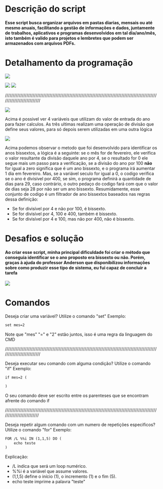 # Descrição do script
#### Esse script busca organizar arquivos em pastas diarias, mensais ou até mesmo anuais, facilitando a gestão de informações e dados, juntamente de trabalhos, aplicativos e programas desenvolvidos em tal dia/ano/mês, isto também é valido para projetos e lembretes que podem ser armazenados com arquivos PDFs.


# Detalhamento da programação

![](https://media.discordapp.net/attachments/850755386549338122/1341857075944357938/image.png?ex=67b78549&is=67b633c9&hm=f50a29e7ab368c9cd62dfacc3b3dd084d1d2ccd53e4e8b9a7e5a8010e60f15da&=&format=webp&quality=lossless)

![](https://media.discordapp.net/attachments/850755386549338122/1341863701816541455/image.png?ex=67b78b75&is=67b639f5&hm=6550c6af13a902000d677f357098ef3b261e1e8e3055bbb9474f2a7c3eda0bdd&=&format=webp&quality=lossless)
![](https://media.discordapp.net/attachments/850755386549338122/1341863766354169866/image.png?ex=67b78b84&is=67b63a04&hm=10f9574a351ea79e2ea9112551a6879853b4bc3e21e393a6e31c431bb9da952b&=&format=webp&quality=lossless)

//////////////////////////////////////////////////////////////////////////////////////////////////////////////////////////

![](https://media.discordapp.net/attachments/850755386549338122/1341856698423443559/image.png?ex=67b784ef&is=67b6336f&hm=be9d88b9ce00eaac86f1a469480e4f428a34cf58c8fe8d4a9e7438643e90df59&=&format=webp&quality=lossless)

Acima é possivel ver 4 variáveis que utilizam do valor de entrada do ano para fazer calculos. As três ultimas realizam uma operação de divisão que define seus valores, para só depois serem utilizadas em uma outra lógica

![](https://media.discordapp.net/attachments/850755386549338122/1341856753230417951/image.png?ex=67b784fc&is=67b6337c&hm=4c5aad2242ab5e33a0da66b10e6bc914492d508124dc4ae96180cfb7c03e0226&=&format=webp&quality=lossless)

Acima podemos observar o metodo que foi desenvolvido para identificar os anos bissextos, a lógica é a seguinte: se o mês for de fevereiro, ele verifica o valor resultante da divisão daquele ano por 4, se o resultado for 0 ele segue mais um passo para a verificação, se a divisão do ano por 100 **não** for igual a zero significa que é um ano bissexto, e o programa irá aumentar 1 dia em fevereiro. Mas, se a variável seculo for igual a 0, o codigo verifica se o ano é divisível por 400, se sim, o programa definirá a quantidade de dias para 29, caso contrário, o outro pedaço do codigo fará com que o valor de dias seja 28 por não ser um ano bissexto. Resumidamente, esse conjunto de codigo é um filtrador de ano bissextos baseados nas regras dessa definição:
- Se for divisível por 4 e não por 100, é bissexto.
- Se for divisível por 4, 100 e 400, também é bissexto.
- Se for divisível por 4 e 100, mas não por 400, não é bissexto.

# Desafios e solução
 #### Ao criar esse script, minha principal dificuldade foi criar o método que conseguia identificar se o ano proposto era bissexto ou não. Porém, graças à ajuda do professor Anderson que disponibilizou informações sobre como produzir esse tipo de sistema, eu fui capaz de concluir a tarefa


![](https://static.wikia.nocookie.net/outra-semana-no-cartoon-network-br/images/0/00/OQA.png/revision/latest?cb=20160209193717&path-prefix=pt-br)

# Comandos

Deseja criar uma variável? Utilize o comando "set" Exemplo:
```markdown
set mes=2
```
Note que "mes" "=" e "2" estão juntos, isso é uma regra da linguagem do CMD

//////////////////////////////////////////////////////////////////////////////////////////////////////////////////////////

Deseja executar seu comando com alguma condição? Utilize o comando "if" Exemplo:

```markdown
if mes=2 (

)
```
O seu comando deve ser escrito entre os parenteses que se encontram afrente do comando if

/////////////////////////////////////////////////////////////////////////////////////////////////////////////////////////

Deseja repetir algum comando com um numero de repetições especificos? Utilize o comando "for" Exemplo:

```markdown
FOR /L %%i IN (1,1,5) DO (
    echo teste
)
```
Explicação:

- /L indica que será um loop numérico.
- %%i é a variável que assume valores.
- (1,1,5) define o início (1), o incremento (1) e o fim (5).
- echo teste imprime a palavra "teste" 
